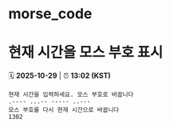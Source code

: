 # morse_code
# 현재 시간을 모스 부호 표시
<!-- MORSE_TIME_START -->
🗓️ **2025-10-29** | ⏰ **13:02 (KST)**

```
현재 시간을 입력하세요. 모스 부호로 바꿉니다
.---- ...-- ----- ..---
모스 부호를 다시 현재 시간으로 바꿉니다
1302
```
<!-- MORSE_TIME_END -->
